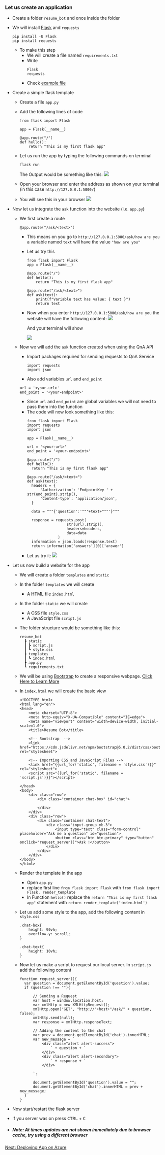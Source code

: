 ### Let us create an application

  - Create a folder `resume_bot` and once inside the folder

  - We will install [Flask](https://flask.palletsprojects.com/en/2.0.x/) and `requests`
    ```
    pip install -U Flask
    pip install requests
    ```
  
    - To make this step  
      - We will create a file named `requirements.txt`
      - Write
        ```
        Flask
        requests
        ```
      - Check [example file](resume_bot/requirements.txt)
    
  - Create a simple flask template
    - Create a file `app.py`
    - Add the following lines of code
      ```
      from flask import Flask

      app = Flask(__name__)

      @app.route("/")
      def hello():
          return "This is my first flask app"
      ```
    - Let us run the app by typing the following commands on terminal
      ```
      flask run
      ```
      The Output would be something like this:
      ![](readme_images/flask_run.png)
    - Open your browser and enter the address as shown on your terminal (in this case `http://127.0.0.1:5000/`)

    - You will see this in your browser
      ![](readme_images/flask_server.png)

  - Now let us integrate the `ask` function into the website (i.e. `app.py`)
    - We first create a route 
      ```
      @app.route("/ask/<text>")
      ```
      - This means on you go to `http://127.0.0.1:5000/ask/how are you`
      a variable named `text` will have the value `"how are you"`

      - Let us try this
        ```
        from flask import Flask
        app = Flask(__name__)

        @app.route("/")
        def hello():
            return "This is my first flask app"

        @app.route("/ask/<text>")
        def ask(text):
            print(f"Variable text has value: { text }")
            return text
        ```
      
      - Now when you enter `http://127.0.0.1:5000/ask/how are you` the website will have the following content:
        ![](readme_images/how_are_you.png)
      
        And your terminal will show 

        ![](readme_images/flask_how.png)

    - Now we will add the `ask` function created when using the QnA API 
      - Import packages required for sending requests to QnA Service
        ```
        import requests
        import json
        ```
      - Also add variables `url` and `end_point`
      ```
      url = '<your-url>'
      end_point = '<your-endpoint>'
      ```
      - Since `url` and `end_point` are global variables we will not need to pass them into the function
      - The code will now look something like this:
        ```
        from flask import Flask
        import requests
        import json

        app = Flask(__name__)

        url = '<your-url>'
        end_point = '<your-endpoint>'

        @app.route("/")
        def hello():
          return "This is my first flask app"

        @app.route("/ask/<text>")
        def ask(text):
          headers = {
              'Authorization': 'EndpointKey ' + str(end_point).strip(),
              'Content-type': 'application/json',
          }

          data = """{'question':'"""+text+"""'}"""

          response = requests.post(
                          str(url).strip(), 
                          headers=headers, 
                          data=data
                      )
          information = json.loads(response.text)
          return information['answers'][0]['answer']
        ```
      - Let us try it:
        ![](readme_images/flask_qna_work.png)

  - Let us now build a website for the app
    - We will create a folder `templates` and `static`
    - In the folder `templates` we will create 
      - A HTML file `index.html`

    - In the folder `static` we will create
      - A CSS file `style.css`
      - A JavaScript file `script.js`

    - The folder structure would be something like this:
      ```
      resume_bot
        ┣ static
        ┃ ┣ script.js
        ┃ ┗ style.css
        ┣ templates
        ┃ ┗ index.html
        ┣ app.py
        ┗ requirements.txt
      ```
    - We will be using [Bootstrap](https://getbootstrap.com/) to create a responsive webpage. [Click Here to Learn More](https://docs.microsoft.com/en-us/archive/msdn-magazine/2015/june/web-development-building-responsive-web-sites-with-bootstrap)

    - In `index.html` we will create the basic view
      ```
      <!DOCTYPE html>
      <html lang="en">
      <head>
          <meta charset="UTF-8">
          <meta http-equiv="X-UA-Compatible" content="IE=edge">
          <meta name="viewport" content="width=device-width, initial-scale=1.0">
          <title>Resume Bot</title>

          <!-- Bootstrap  -->
          <link href="https://cdn.jsdelivr.net/npm/bootstrap@5.0.2/dist/css/bootstrap.min.css" rel="stylesheet">

          <!-- Importing CSS and JavaScript Files -->
          <link href="{{url_for('static', filename = 'style.css')}}" rel="stylesheet">
          <script src="{{url_for('static', filename = 'script.js')}}"></script>
          
      </head>
      <body>
          <div class="row">
              <div class="container chat-box" id="chat">

              </div>
          </div>
          <div class="row">
              <div class="container chat-text">
                  <div class="input-group mb-3">
                      <input type="text" class="form-control" placeholder="Ask me a question" id="question">
                      <button class="btn btn-primary" type="button" onclick="request_server()">Ask !</button>
                  </div>
              </div>
          </div>
      </body>
      </html>
      ```
    
    - Render the template in the app
      - Open `app.py`
      - replace first line `from flask import Flask` with `from flask import Flask, render_template`
      - In Function `hello()` replace the `return "This is my first flask app"` statement with `return render_template('index.html')`

    - Let us add some style to the app, add the following content in `style.css`
      ```
      .chat-box{
          height: 90vh;
          overflow-y: scroll;
      }

      .chat-text{
          height: 10vh;
      }
      ```

    - Now let us make a script to request our local server. In `script.js` add the following content
      ```
      function request_server(){
        var question = document.getElementById('question').value;
        if (question !== ""){

            // Sending a Request
            var host = window.location.host;
            var xmlHttp = new XMLHttpRequest();
            xmlHttp.open("GET", "http://"+host+"/ask/" + question, false);
            xmlHttp.send(null);
            var response = xmlHttp.responseText;

            // Adding the content to the chat
            var prev = document.getElementById('chat').innerHTML;
            var new_message = `
                <div class="alert alert-success">
                    ` + question + `
                </div>
                <div class="alert alert-secondary">
                    ` + response + `
                </div>
                
            `;

            document.getElementById('question').value = "";
            document.getElementById('chat').innerHTML = prev + new_message;
        }
      }
      ```
      
  - Now start/restart the flask server
  - If you server was on press <kbd>CTRL</kbd> + <kbd>C</kbd>
  - ##### Note: At times updates are not shown immediately due to browser cache, try using a different browser

[Next: Deploying App on Azure](https://github.com/AUMSA/MSA_AIWorkshop_2021/blob/main/QnA%20Bot%20using%20API/5.%20Deploying%20on%20Azure%20App%20Service.md)